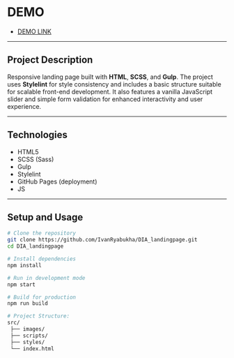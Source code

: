 # DEMO

- [DEMO LINK](https://IvanRyabukha.github.io/DIA_landingpage/)

---

## Project Description

Responsive landing page built with **HTML**, **SCSS**, and **Gulp**.
The project uses **Stylelint** for style consistency and includes a basic structure suitable for scalable front-end development.
It also features a vanilla JavaScript slider and simple form validation for enhanced interactivity and user experience.

---

## Technologies

- HTML5
- SCSS (Sass)
- Gulp
- Stylelint
- GitHub Pages (deployment)
- JS

---

## Setup and Usage

```bash
# Clone the repository
git clone https://github.com/IvanRyabukha/DIA_landingpage.git
cd DIA_landingpage

# Install dependencies
npm install

# Run in development mode
npm start

# Build for production
npm run build

# Project Structure:
src/
 ├── images/
 ├── scripts/
 ├── styles/
 └── index.html
```
